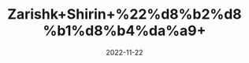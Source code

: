 ---
title: 'Zarishk+Shirin+%22%d8%b2%d8%b1%d8%b4%da%a9+'
date: '2022-11-22' 
metatag: '' 
inventory: '0' 
draft: false 
# meta description 
shortDescripton: 'Barberry%22++Zarshak+e+Shireen+is+useful+for+Physical+Weakness.Zrishk+Prevents+Premature+Ageing'
description: 'Dry+Fruit+%da%88%d8%b1%d8%a7%d8%a6%db%8c+%d9%81%d8%b1%d9%88%d8%aa'
longdescription: ''
tags: ''
brand: ''
subCategory: ''
unit: '50 gm-Pk'
sellCount: '0'
featured: True
# product Price
price: '80.0'
# Product Short Description
shortDescription: 'Barberry%22++Zarshak+e+Shireen+is+useful+for+Physical+Weakness.Zrishk+Prevents+Premature+Ageing'
productID: 'F091C91B-2235-ED11-9968-005056B3A416'
type: 'products'
category: 'Dry+Fruit+%da%88%d8%b1%d8%a7%d8%a6%db%8c+%d9%81%d8%b1%d9%88%d8%aa' 
thumnailproduct: 'https://eraconnect.blob.core.windows.net/product-images/aminsaddiquidawakhana/96fbd522-3ff1-4aad-beb2-20a82a3cc6bf.webp' 
images:
  - image: 'https://eraconnect.blob.core.windows.net/product-images/aminsaddiquidawakhana/96fbd522-3ff1-4aad-beb2-20a82a3cc6bf.webp'  
Variants:
---